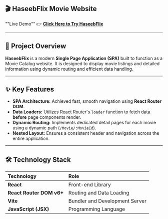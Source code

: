 ## 🎬 HaseebFlix Movie Website

""Live Demo"" 
👉 **[Click Here to Try HaseebFlix](https://funny-pixie-55693b.netlify.app/)**  

-----

## 🌟 Project Overview

**HaseebFlix** is a modern **Single Page Application (SPA)** built to function as a Movie Catalog website. It is designed to display movie listings and detailed information using dynamic routing and efficient data handling.

-----

## ✨ Key Features

  * **SPA Architecture:** Achieved fast, smooth navigation using **React Router DOM**.
  * **Data Loaders:** Utilizes React Router's `loader` function to fetch data **before** page components render.
  * **Dynamic Routing:** Implements dedicated detail pages for each movie using a dynamic path (`/Movie/:MovieId`).
  * **Nested Layout:** Ensures a consistent header and navigation across the entire application.

-----

## 🛠️ Technology Stack

| Technology | Role |
| :--- | :--- |
| **React** | Front-end Library |
| **React Router DOM v6+** | Routing and Data Loading |
| **Vite** | Bundler and Development Server |
| **JavaScript (JSX)** | Programming Language |

